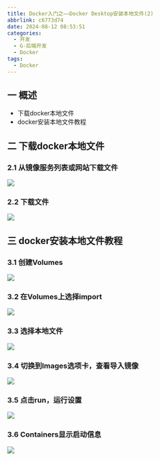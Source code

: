 ```yaml
---
title: Docker入门之——Docker Desktop安装本地文件(2)
abbrlink: c6773d74
date: 2024-08-12 08:53:51
categories:
  - 开发
  - G-后端开发
  - Docker
tags:
  - Docker
---
```

## 一 概述

* 下载docker本地文件
* docker安装本地文件教程

<!--more-->

## 二 下载docker本地文件

### 2.1 从镜像服务列表或网站下载文件

![][1]

### 2.2 下载文件

![][2]

## 三 docker安装本地文件教程

### 3.1 创建Volumes

![][3]

### 3.2 在Volumes上选择import

![][4]

### 3.3 选择本地文件

![][5]

### 3.4 切换到Images选项卡，查看导入镜像

![][6]

### 3.5 点击run，运行设置

![][7]

### 3.6 Containers显示启动信息

![][8]



[1]:https://cdn.jsdelivr.net/gh/PGzxc/CDN/blog-docker/docker-2-mirror-service-list.png
[2]:https://cdn.jsdelivr.net/gh/PGzxc/CDN/blog-docker/docker-2-mirror-file-download.png
[3]:https://cdn.jsdelivr.net/gh/PGzxc/CDN/blog-docker/docker-2-desktop-create-vol.png
[4]:https://cdn.jsdelivr.net/gh/PGzxc/CDN/blog-docker/docker-2-desktop-vol-import.png
[5]:https://cdn.jsdelivr.net/gh/PGzxc/CDN/blog-docker/docker-2-desktop-local-file.png
[6]:https://cdn.jsdelivr.net/gh/PGzxc/CDN/blog-docker/docker-2-desktop-image.png
[7]:https://cdn.jsdelivr.net/gh/PGzxc/CDN/blog-docker/docker-2-desktop-run-option.png
[8]:https://cdn.jsdelivr.net/gh/PGzxc/CDN/blog-docker/docker-2-desktop-containers.png